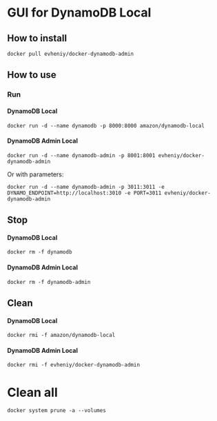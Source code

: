 # GUI for DynamoDB Local 

## How to install

```
docker pull evheniy/docker-dynamodb-admin
```

## How to use

### Run

#### DynamoDB Local
```
docker run -d --name dynamodb -p 8000:8000 amazon/dynamodb-local
```

#### DynamoDB Admin Local
```
docker run -d --name dynamodb-admin -p 8001:8001 evheniy/docker-dynamodb-admin
```
Or with parameters:
```
docker run -d --name dynamodb-admin -p 3011:3011 -e DYNAMO_ENDPOINT=http://localhost:3010 -e PORT=3011 evheniy/docker-dynamodb-admin
```

## Stop

#### DynamoDB Local
```
docker rm -f dynamodb
```

#### DynamoDB Admin Local
```
docker rm -f dynamodb-admin
```

## Clean

#### DynamoDB Local
```
docker rmi -f amazon/dynamodb-local
```

#### DynamoDB Admin Local
```
docker rmi -f evheniy/docker-dynamodb-admin
```

# Clean all
```
docker system prune -a --volumes
```
